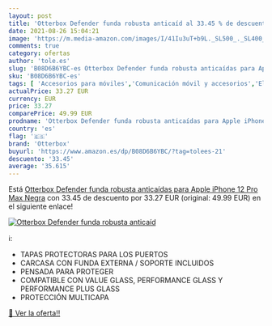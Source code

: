 ```yaml
---
layout: post
title: 'Otterbox Defender funda robusta anticaíd al 33.45 % de descuento'
date: 2021-08-26 15:04:21
image: 'https://m.media-amazon.com/images/I/41Iu3uT+b9L._SL500_._SL400_.jpg'
comments: true
category: ofertas
author: 'tole.es'
slug: 'B08D6B6YBC-es Otterbox Defender funda robusta anticaídas para Apple...'
sku: 'B08D6B6YBC-es'
tags: [ 'Accesorios para móviles','Comunicación móvil y accesorios','Electrónica','Fundas y carcasas para teléfonos móviles','apple','iphone','otterbox', ]
actualPrice: 33.27 EUR
currency: EUR
price: 33.27
comparePrice: 49.99 EUR
prodname: 'Otterbox Defender funda robusta anticaídas para Apple iPhone 12 Pro Max Negra'
country: 'es'
flag: '🇪🇸'
brand: 'Otterbox'
buyurl: 'https://www.amazon.es/dp/B08D6B6YBC/?tag=tolees-21'
descuento: '33.45'
average: '35.615'
---
```


Está [Otterbox Defender funda robusta anticaídas para Apple iPhone 12 Pro Max Negra](https://www.amazon.es/dp/B08D6B6YBC/?tag=tolees-21) con 33.45 de descuento por 33.27 EUR (original: 49.99 EUR) en el siguiente enlace!

[![Otterbox Defender funda robusta anticaíd](https://m.media-amazon.com/images/I/41Iu3uT+b9L._SL500_._SL400_.jpg)](https://www.amazon.es/dp/B08D6B6YBC/?tag=tolees-21)

ℹ️:

- TAPAS PROTECTORAS PARA LOS PUERTOS
- CARCASA CON FUNDA EXTERNA / SOPORTE INCLUIDOS
- PENSADA PARA PROTEGER
- COMPATIBLE CON VALUE GLASS, PERFORMANCE GLASS Y PERFORMANCE PLUS GLASS
- PROTECCIÓN MULTICAPA

[🛒 Ver la oferta!!](https://www.amazon.es/dp/B08D6B6YBC/?tag=tolees-21)
